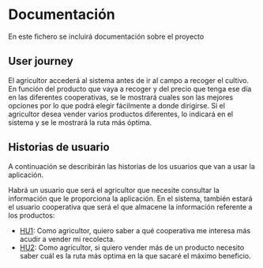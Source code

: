 # Documentación
En este fichero se incluirá documentación sobre el proyecto

## User journey
El agricultor accederá al sistema antes de ir al campo a recoger el cultivo. En función del producto que vaya a recoger y del precio que tenga ese día en las diferentes cooperativas, se le mostrará cuales son las mejores opciones por lo que podrá elegir fácilmente a donde dirigirse.
Si el agricultor desea vender varios productos diferentes, lo indicará en el sistema y se le mostrará la ruta más óptima.

## Historias de usuario
A continuación se describirán las historias de los usuarios que van a usar la aplicación.

Habrá un usuario que será el agricultor que necesite consultar la información que le proporciona la aplicación. En el sistema, también estará el usuario cooperativa que será el que almacene la información referente a los productos:
- [HU1](https://github.com/JaimeGM96/Practica-IV/issues/2): Como agricultor, quiero saber a qué cooperativa me interesa más acudir a vender mi recolecta.
- [HU2](https://github.com/JaimeGM96/Practica-IV/issues/8): Como agricultor, si quiero vender más de un producto necesito saber cuál es la ruta más optima en la que sacaré el máximo beneficio.